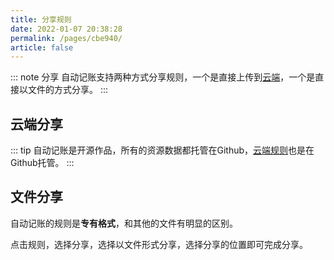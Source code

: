 ```yaml
---
title: 分享规则
date: 2022-01-07 20:38:28
permalink: /pages/cbe940/
article: false
---
```

::: note 分享
自动记账支持两种方式分享规则，一个是直接上传到[云端](https://github.com/dreamncn/AutoResource/issues/new?assignees=&labels=&template=-----rule-submission.yml)，一个是直接以文件的方式分享。
:::

## 云端分享
::: tip
自动记账是开源作品，所有的资源数据都托管在Github，[云端规则](https://github.com/dreamncn/AutoResource/issues/new?assignees=&labels=&template=-----rule-submission.yml)也是在Github托管。
:::

## 文件分享
自动记账的规则是**专有格式**，和其他的文件有明显的区别。

点击规则，选择分享，选择以文件形式分享，选择分享的位置即可完成分享。

